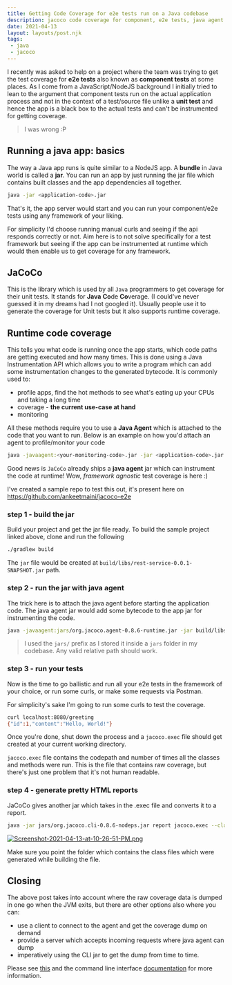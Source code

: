 ```yaml
---
title: Getting Code Coverage for e2e tests run on a Java codebase
description: jacoco code coverage for component, e2e tests, java agent
date: 2021-04-13
layout: layouts/post.njk
tags:
 - java
 - jacoco
---
```



I recently was asked to help on a project where the team was trying to get the test coverage for **e2e tests** also known as **component tests** at some places. As I come from a JavaScript/NodeJS background I initially tried to lean to the argument that component tests run on the actual application process and not in the context of a test/source file unlike a __unit test__ and hence the app is a black box to the actual tests and can't be instrumented for getting coverage. 

> I was wrong :P

## Running a java app: basics
The way a Java app runs is quite similar to a NodeJS app. A __bundle__ in Java world is called a __jar__. You can run an app by just running the jar file which contains built classes and the app dependencies all together.

```bash
java -jar <application-code>.jar
```

That's it, the app server would start and you can run your component/e2e tests using any framework of your liking.

For simplicity I'd choose running manual curls and seeing if the api responds correctly or not. Aim here is to not solve specifically for a test framework but seeing if the app can be instrumented at runtime which would then enable us to get coverage for any framework.

## JaCoCo

This is the library which is used by all `Java` programmers to get coverage for their unit tests. It stands for **Java** **Co**de **Co**verage. (I could've never guessed it in my dreams had I not googled it). Usually people use it to generate the coverage for Unit tests but it also supports runtime coverage.

## Runtime code coverage
This tells you what code is running once the app starts, which code paths are getting executed and how many times. This is done using a Java Instrumentation API which allows you to write a program which can add some instrumentation changes to the generated bytecode. It is commonly used to:

- profile apps, find the hot methods to see what's eating up your CPUs and taking a long time
- coverage - **the current use-case at hand**
- monitoring

All these methods require you to use a **Java Agent** which is attached to the code that you want to run. Below is an example on how you'd attach an agent to profile/monitor your code

```bash
java -javaagent:<your-monitoring-code>.jar -jar <application-code>.jar
```

Good news is `JaCoCo` already ships a **java agent** jar which can instrument the code at runtime! Wow, _framework agnostic_ test coverage is here :)

I've created a sample repo to test this out, it's present here on https://github.com/ankeetmaini/jacoco-e2e

### step 1 - build the jar

Build your project and get the jar file ready. To build the sample project linked above, clone and run the following

```bash
./gradlew build
```

The `jar` file would be created at `build/libs/rest-service-0.0.1-SNAPSHOT.jar` path.

### step 2 - run the jar with java agent

The trick here is to attach the java agent before starting the application code. The java agent jar would add some bytecode to the app jar for instrumenting the code.

```bash
java -javaagent:jars/org.jacoco.agent-0.8.6-runtime.jar -jar build/libs/rest-service-0.0.1-SNAPSHOT.jar
```

> I used the `jars/` prefix as I stored it inside a `jars` folder in my codebase. Any valid relative path should work.

### step 3 - run your tests

Now is the time to go ballistic and run all your e2e tests in the framework of your choice, or run some curls, or make some requests via Postman. 

For simplicity's sake I'm going to run some curls to test the coverage.

```bash
curl localhost:8080/greeting
{"id":1,"content":"Hello, World!"}
```

Once you're done, shut down the process and a `jacoco.exec` file should get created at your current working directory.

`jacoco.exec` file contains the codepath and number of times all the classes and methods were run. This is the file that contains raw coverage, but there's just one problem that it's not human readable.

### step 4 - generate pretty HTML reports

JaCoCo gives another jar which takes in the .exec file and converts it to a report.

```bash
java -jar jars/org.jacoco.cli-0.8.6-nodeps.jar report jacoco.exec --classfiles=build/classes --html coverage
```

[![Screenshot-2021-04-13-at-10-26-51-PM.png](https://i.postimg.cc/SKmLMH2s/Screenshot-2021-04-13-at-10-26-51-PM.png)](https://postimg.cc/QFnWL4qG)

Make sure you point the folder which contains the class files which were generated while building the file.

## Closing

The above post takes into account where the raw coverage data is dumped in one go when the JVM exits, but there are other options also where you can:
- use a client to connect to the agent and get the coverage dump on demand
- provide a server which accepts incoming requests where java agent can dump
- imperatively using the CLI jar to get the dump from time to time.

Please see [this](https://www.jacoco.org/jacoco/trunk/doc/agent.html) and the command line interface [documentation](https://www.jacoco.org/jacoco/trunk/doc/cli.html) for more information.


